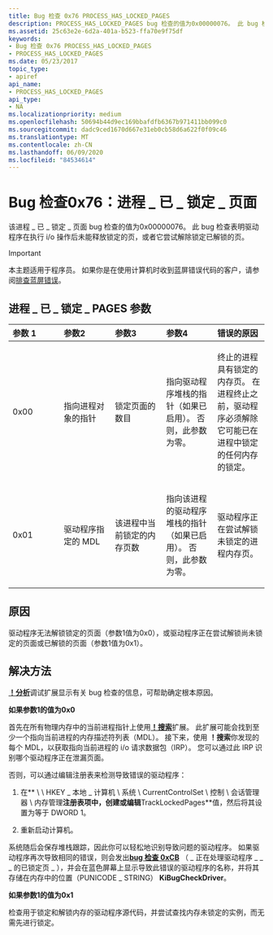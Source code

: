 ```yaml
---
title: Bug 检查 0x76 PROCESS_HAS_LOCKED_PAGES
description: PROCESS_HAS_LOCKED_PAGES bug 检查的值为0x00000076。 此 bug 检查表明驱动程序无法在 i/o 操作后释放锁定页。
ms.assetid: 25c63e2e-6d2a-401a-b523-ffa70e9f75df
keywords:
- Bug 检查 0x76 PROCESS_HAS_LOCKED_PAGES
- PROCESS_HAS_LOCKED_PAGES
ms.date: 05/23/2017
topic_type:
- apiref
api_name:
- PROCESS_HAS_LOCKED_PAGES
api_type:
- NA
ms.localizationpriority: medium
ms.openlocfilehash: 50694b44d9ec169bbafdfb6367b971411bb099c0
ms.sourcegitcommit: dadc9ced1670d667e31eb0cb58d6a622f0f09c46
ms.translationtype: MT
ms.contentlocale: zh-CN
ms.lasthandoff: 06/09/2020
ms.locfileid: "84534614"
---
```

# <a name="bug-check-0x76-process_has_locked_pages"></a>Bug 检查0x76：进程 \_ 已 \_ 锁定 \_ 页面


该进程 \_ 已 \_ 锁定 \_ 页面 bug 检查的值为0x00000076。 此 bug 检查表明驱动程序在执行 i/o 操作后未能释放锁定的页，或者它尝试解除锁定已解锁的页。

> [!IMPORTANT]
> 本主题适用于程序员。 如果你是在使用计算机时收到蓝屏错误代码的客户，请参阅[排查蓝屏错误](https://www.windows.com/stopcode)。


## <a name="process_has_locked_pages-parameters"></a>进程 \_ 已 \_ 锁定 \_ PAGES 参数


<table>
<colgroup>
<col width="20%" />
<col width="20%" />
<col width="20%" />
<col width="20%" />
<col width="20%" />
</colgroup>
<thead>
<tr class="header">
<th align="left">参数 1</th>
<th align="left">参数2</th>
<th align="left">参数3</th>
<th align="left">参数4</th>
<th align="left">错误的原因</th>
</tr>
</thead>
<tbody>
<tr class="odd">
<td align="left"><p>0x00</p></td>
<td align="left"><p>指向进程对象的指针</p></td>
<td align="left"><p>锁定页面的数目</p></td>
<td align="left"><p>指向驱动程序堆栈的指针（如果已启用）。 否则，此参数为零。</p></td>
<td align="left"><p>终止的进程具有锁定的内存页。 在进程终止之前，驱动程序必须解除它可能已在进程中锁定的任何内存的锁定。</p></td>
</tr>
<tr class="even">
<td align="left"><p>0x01</p></td>
<td align="left"><p>驱动程序指定的 MDL</p></td>
<td align="left"><p>该进程中当前锁定的内存页数</p></td>
<td align="left"><p>指向该进程的驱动程序堆栈的指针（如果已启用）。 否则，此参数为零。</p></td>
<td align="left"><p>驱动程序正在尝试解锁未锁定的进程内存页。</p></td>
</tr>
</tbody>
</table>

 

<a name="cause"></a>原因
-----

驱动程序无法解锁锁定的页面（参数1值为0x0），或驱动程序正在尝试解锁尚未锁定的页面或已解锁的页面（参数1值为0x1）。

<a name="resolution"></a>解决方法
----------

[**！分析**](-analyze.md)调试扩展显示有关 bug 检查的信息，可帮助确定根本原因。

**如果参数1的值为0x0**

首先在所有物理内存中的当前进程指针上使用[**！搜索**](-search.md)扩展。 此扩展可能会找到至少一个指向当前进程的内存描述符列表（MDL）。 接下来，使用 **！搜索**你发现的每个 MDL，以获取指向当前进程的 i/o 请求数据包（IRP）。 您可以通过此 IRP 识别哪个驱动程序正在泄漏页面。

否则，可以通过编辑注册表来检测导致错误的驱动程序：

1.  在** \\ \\ HKEY \_ 本地 \_ 计算机 \\ 系统 \\ CurrentControlSet \\ 控制 \\ 会话管理器 \\ 内存管理**注册表项中，创建或编辑**TrackLockedPages**值，然后将其设置为等于 DWORD 1。

2.  重新启动计算机。

系统随后会保存堆栈跟踪，因此你可以轻松地识别导致问题的驱动程序。 如果驱动程序再次导致相同的错误，则会发出[**bug 检查 0xCB**](bug-check-0xcb--driver-left-locked-pages-in-process.md) （ \_ 正在处理驱动程序 \_ \_ \_ 的已锁定页 \_ ），并会在蓝色屏幕上显示导致此错误的驱动程序的名称，并将其存储在内存中的位置（PUNICODE \_ STRING） **KiBugCheckDriver**。

**如果参数1的值为0x1**

检查用于锁定和解锁内存的驱动程序源代码，并尝试查找内存未锁定的实例，而无需先进行锁定。

 

 




